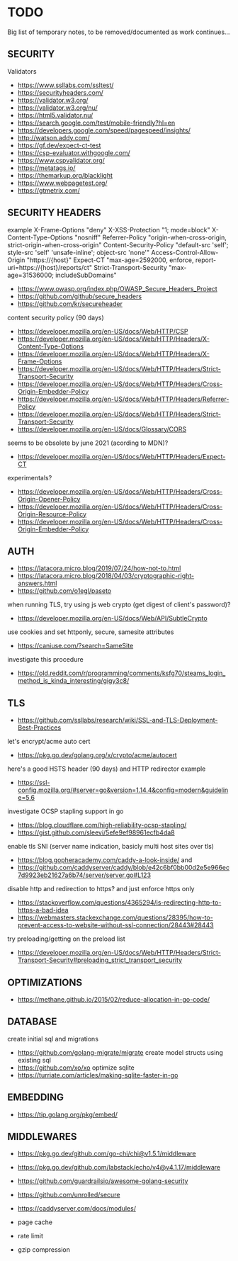 
TODO
================================================================================

Big list of temporary notes, to be removed/documented as work continues...

SECURITY 
--------------------------------------------------------------------------------

Validators
- https://www.ssllabs.com/ssltest/
- https://securityheaders.com/
- https://validator.w3.org/
- https://validator.w3.org/nu/
- https://html5.validator.nu/
- https://search.google.com/test/mobile-friendly?hl=en
- https://developers.google.com/speed/pagespeed/insights/
- http://watson.addy.com/
- https://gf.dev/expect-ct-test
- https://csp-evaluator.withgoogle.com/
- https://www.cspvalidator.org/
- https://metatags.io/
- https://themarkup.org/blacklight
- https://www.webpagetest.org/
- https://gtmetrix.com/

SECURITY HEADERS
--------------------------------------------------------------------------------

example
        X-Frame-Options "deny"
        X-XSS-Protection "1; mode=block"
        X-Content-Type-Options "nosniff"
        Referrer-Policy "origin-when-cross-origin, strict-origin-when-cross-origin"
        Content-Security-Policy "default-src 'self'; style-src 'self' 'unsafe-inline'; object-src 'none'"
        Access-Control-Allow-Origin "https://{host}"
        Expect-CT "max-age=2592000, enforce, report-uri=https://{host}/reports/ct"
        Strict-Transport-Security "max-age=31536000; includeSubDomains"

- https://www.owasp.org/index.php/OWASP_Secure_Headers_Project
- https://github.com/github/secure_headers
- https://github.com/kr/secureheader

content security policy (90 days)
- https://developer.mozilla.org/en-US/docs/Web/HTTP/CSP
- https://developer.mozilla.org/en-US/docs/Web/HTTP/Headers/X-Content-Type-Options
- https://developer.mozilla.org/en-US/docs/Web/HTTP/Headers/X-Frame-Options
- https://developer.mozilla.org/en-US/docs/Web/HTTP/Headers/Strict-Transport-Security
- https://developer.mozilla.org/en-US/docs/Web/HTTP/Headers/Cross-Origin-Embedder-Policy
- https://developer.mozilla.org/en-US/docs/Web/HTTP/Headers/Referrer-Policy
- https://developer.mozilla.org/en-US/docs/Web/HTTP/Headers/Strict-Transport-Security
- https://developer.mozilla.org/en-US/docs/Glossary/CORS

seems to be obsolete by june 2021 (acording to MDN)?
- https://developer.mozilla.org/en-US/docs/Web/HTTP/Headers/Expect-CT

experimentals?
- https://developer.mozilla.org/en-US/docs/Web/HTTP/Headers/Cross-Origin-Opener-Policy
- https://developer.mozilla.org/en-US/docs/Web/HTTP/Headers/Cross-Origin-Resource-Policy
- https://developer.mozilla.org/en-US/docs/Web/HTTP/Headers/Cross-Origin-Embedder-Policy

AUTH
--------------------------------------------------------------------------------

- https://latacora.micro.blog/2019/07/24/how-not-to.html
- https://latacora.micro.blog/2018/04/03/cryptographic-right-answers.html
- https://github.com/o1egl/paseto

when running TLS, try using js web crypto (get digest of client's password)?
- https://developer.mozilla.org/en-US/docs/Web/API/SubtleCrypto

use cookies and set httponly, secure, samesite attributes
- https://caniuse.com/?search=SameSite

investigate this procedure
- https://old.reddit.com/r/programming/comments/ksfg70/steams_login_method_is_kinda_interesting/gigy3c8/

TLS
--------------------------------------------------------------------------------

- https://github.com/ssllabs/research/wiki/SSL-and-TLS-Deployment-Best-Practices

let's encrypt/acme auto cert
- https://pkg.go.dev/golang.org/x/crypto/acme/autocert

here's a good HSTS header (90 days) and HTTP redirector example
- https://ssl-config.mozilla.org/#server=go&version=1.14.4&config=modern&guideline=5.6

investigate OCSP stapling support in go
- https://blog.cloudflare.com/high-reliability-ocsp-stapling/
- https://gist.github.com/sleevi/5efe9ef98961ecfb4da8

enable tls SNI (server name indication, basicly multi host sites over tls)
- https://blog.gopheracademy.com/caddy-a-look-inside/
and
- https://github.com/caddyserver/caddy/blob/e42c6bf0bb00d2e5e966ec7d9923eb21627a6b74/server/server.go#L123

disable http and redirection to https? and just enforce https only
- https://stackoverflow.com/questions/4365294/is-redirecting-http-to-https-a-bad-idea
- https://webmasters.stackexchange.com/questions/28395/how-to-prevent-access-to-website-without-ssl-connection/28443#28443

try preloading/getting on the preload list
- https://developer.mozilla.org/en-US/docs/Web/HTTP/Headers/Strict-Transport-Security#preloading_strict_transport_security

OPTIMIZATIONS
--------------------------------------------------------------------------------

- https://methane.github.io/2015/02/reduce-allocation-in-go-code/

DATABASE
--------------------------------------------------------------------------------

create initial sql and migrations
- https://github.com/golang-migrate/migrate
create model structs using existing sql
- https://github.com/xo/xo
optimize sqlite
- https://turriate.com/articles/making-sqlite-faster-in-go

EMBEDDING
--------------------------------------------------------------------------------

- https://tip.golang.org/pkg/embed/

MIDDLEWARES
--------------------------------------------------------------------------------

- https://pkg.go.dev/github.com/go-chi/chi@v1.5.1/middleware
- https://pkg.go.dev/github.com/labstack/echo/v4@v4.1.17/middleware
- https://github.com/guardrailsio/awesome-golang-security
- https://github.com/unrolled/secure
- https://caddyserver.com/docs/modules/

- page cache
- rate limit
- gzip compression

